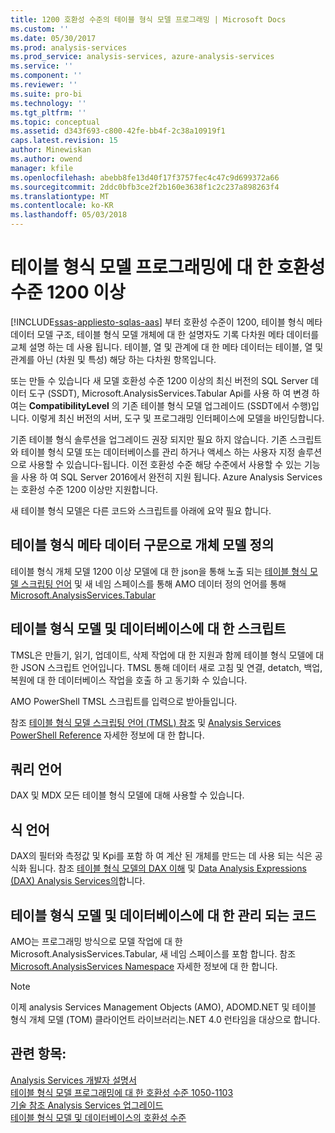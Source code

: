 ```yaml
---
title: 1200 호환성 수준의 테이블 형식 모델 프로그래밍 | Microsoft Docs
ms.custom: ''
ms.date: 05/30/2017
ms.prod: analysis-services
ms.prod_service: analysis-services, azure-analysis-services
ms.service: ''
ms.component: ''
ms.reviewer: ''
ms.suite: pro-bi
ms.technology: ''
ms.tgt_pltfrm: ''
ms.topic: conceptual
ms.assetid: d343f693-c800-42fe-bb4f-2c38a10919f1
caps.latest.revision: 15
author: Minewiskan
ms.author: owend
manager: kfile
ms.openlocfilehash: abebb8fe13d40f17f3757fec4c47c9d699372a66
ms.sourcegitcommit: 2ddc0bfb3ce2f2b160e3638f1c2c237a898263f4
ms.translationtype: MT
ms.contentlocale: ko-KR
ms.lasthandoff: 05/03/2018
---
```

# <a name="tabular-model-programming-for-compatibility-level-1200-and-higher"></a>테이블 형식 모델 프로그래밍에 대 한 호환성 수준 1200 이상
[!INCLUDE[ssas-appliesto-sqlas-aas](../../includes/ssas-appliesto-sqlas-aas.md)]
부터 호환성 수준이 1200, 테이블 형식 메타 데이터 모델 구조, 테이블 형식 모델 개체에 대 한 설명자도 기록 다차원 메타 데이터를 교체 설명 하는 데 사용 됩니다. 테이블, 열 및 관계에 대 한 메타 데이터는 테이블, 열 및 관계를 아닌 (차원 및 특성) 해당 하는 다차원 항목입니다.  
  
또는 만들 수 있습니다 새 모델 호환성 수준 1200 이상의 최신 버전의 SQL Server 데이터 도구 (SSDT), Microsoft.AnalysisServices.Tabular Api를 사용 하 여 변경 하 여는 **CompatibilityLevel** 의 기존 테이블 형식 모델 업그레이드 (SSDT에서 수행)입니다. 이렇게 최신 버전의 서버, 도구 및 프로그래밍 인터페이스에 모델을 바인딩합니다.   
  
기존 테이블 형식 솔루션을 업그레이드 권장 되지만 필요 하지 않습니다. 기존 스크립트와 테이블 형식 모델 또는 데이터베이스를 관리 하거나 액세스 하는 사용자 지정 솔루션으로 사용할 수 있습니다-됩니다. 이전 호환성 수준 해당 수준에서 사용할 수 있는 기능을 사용 하 여 SQL Server 2016에서 완전히 지원 됩니다. Azure Analysis Services는 호환성 수준 1200 이상만 지원합니다.
  
 새 테이블 형식 모델은 다른 코드와 스크립트를 아래에 요약 필요 합니다.  
  
## <a name="object-model-definitions-as-tabular-metadata-constructs"></a>테이블 형식 메타 데이터 구문으로 개체 모델 정의  
 테이블 형식 개체 모델 1200 이상 모델에 대 한 json을 통해 노출 되는 [테이블 형식 모델 스크립팅 언어](../../analysis-services/tabular-model-scripting-language-tmsl-reference.md) 및 새 네임 스페이스를 통해 AMO 데이터 정의 언어를 통해 [ Microsoft.AnalysisServices.Tabular](http://msdn.microsoft.com/library/microsoft.analysisservices.tabular.aspx)

## <a name="script-for-tabular-models-and-databases"></a>테이블 형식 모델 및 데이터베이스에 대 한 스크립트  
 TMSL은 만들기, 읽기, 업데이트, 삭제 작업에 대 한 지원과 함께 테이블 형식 모델에 대 한 JSON 스크립트 언어입니다. TMSL 통해 데이터 새로 고침 및 연결, detatch, 백업, 복원에 대 한 데이터베이스 작업을 호출 하 고 동기화 수 있습니다.  
  
 AMO PowerShell TMSL 스크립트를 입력으로 받아들입니다.  
  
 참조 [테이블 형식 모델 스크립팅 언어 &#40;TMSL&#41; 참조](../../analysis-services/tabular-model-scripting-language-tmsl-reference.md) 및 [Analysis Services PowerShell Reference](../../analysis-services/powershell/analysis-services-powershell-reference.md) 자세한 정보에 대 한 합니다.  
  
## <a name="query-languages"></a>쿼리 언어  
 DAX 및 MDX 모든 테이블 형식 모델에 대해 사용할 수 있습니다.  
  
## <a name="expression-language"></a>식 언어  
 DAX의 필터와 측정값 및 Kpi를 포함 하 여 계산 된 개체를 만드는 데 사용 되는 식은 공식화 됩니다. 참조 [테이블 형식 모델의 DAX 이해](../../analysis-services/tabular-models/understanding-dax-in-tabular-models-ssas-tabular.md) 및 [Data Analysis Expressions &#40;DAX&#41; Analysis Services의](http://msdn.microsoft.com/library/abb336c9-3346-4cab-b91b-90f93f4575e5)합니다.  
  
## <a name="managed-code-for-tabular-models-and-databases"></a>테이블 형식 모델 및 데이터베이스에 대 한 관리 되는 코드  
 AMO는 프로그래밍 방식으로 모델 작업에 대 한 Microsoft.AnalysisServices.Tabular, 새 네임 스페이스를 포함 합니다. 참조 [Microsoft.AnalysisServices Namespace](https://msdn.microsoft.com/library/ms146720\(SQL.130\).aspx) 자세한 정보에 대 한 합니다.  
  
> [!NOTE]  
>  이제 analysis Services Management Objects (AMO), ADOMD.NET 및 테이블 형식 개체 모델 (TOM) 클라이언트 라이브러리는.NET 4.0 런타임을 대상으로 합니다.   
  
## <a name="see-also"></a>관련 항목:  
 [Analysis Services 개발자 설명서](../../analysis-services/analysis-services-developer-documentation.md)   
 [테이블 형식 모델 프로그래밍에 대 한 호환성 수준 1050-1103](../../analysis-services/tabular-model-programming-compatibility-levels-1050-1103/tabular-model-programming-for-compatibility-levels-1050-through-1103.md)   
 [기술 참조 ](../../analysis-services/powershell/technical-reference-ssas.md) [Analysis Services 업그레이드](../../database-engine/install-windows/upgrade-analysis-services.md)  
 [테이블 형식 모델 및 데이터베이스의 호환성 수준](../../analysis-services/tabular-model-programming-compatibility-levels-1050-1103/tabular-model-programming-for-compatibility-levels-1050-through-1103.md)  
  
  
